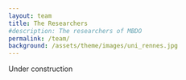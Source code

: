 ```yaml
---
layout: team
title: The Researchers
#description: The researchers of MBDO
permalink: /team/
background: /assets/theme/images/uni_rennes.jpg
---
```


Under construction